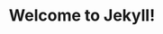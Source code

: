 ---
title:  "Welcome to Jekyll!"
excerpt: This is the excerpt here.
category: optimization
tags: javascript js
---